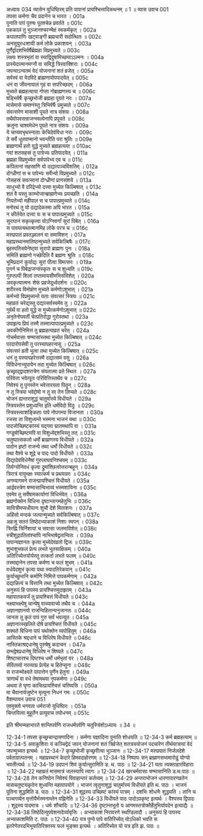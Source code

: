 अध्यायः 034
व्यासेन युधिष्ठिरम् प्रति पापानां प्रायश्चित्तादिकथनम् ॥ 1 ॥
व्यास उवाच 	001  
तपसा कर्मणा चैव प्रदानेन च भारत ।	001a  
पुनाति पापं पुरुषः पूतश्चेन्न प्रवर्तते ॥	001c  
एककालं तु भुञ्जानश्चरन्भैक्षं स्वकर्मकृत् ।	002a  
कपालपाणिः खट्वाङ्गी ब्रह्मचारी सदोत्थितः ॥	002c  
अनसूयुरधःशायी कर्म लोके प्रकाशयन् ।	003a  
पूर्णैर्द्वादशभिर्वर्षैर्ब्रह्महा विप्रमुच्यते ॥	003c  
लक्ष्यः शस्त्रभृतां वा स्याद्विदुषामिच्छयाऽऽत्मनः ।	004a  
प्रास्येदात्मानमग्नौ वा समिद्धे त्रिरवाक्शिराः ॥	004c  
जपन्वाऽन्यतमं वेदं योजनानां शतं व्रजेत् ।	005a  
सर्वस्वं वा वेदविदे ब्राह्मणायोपपादयेत् ॥	005c  
धनं वा जीवनायालं गृहं वा सपरिच्छदम् ।	006a  
मुच्यते ब्रह्महत्याया गोप्ता गोब्राह्मणस्य च ॥	006c  
षड्भिर्वर्षैः कृच्छ्रभोजी ब्रह्महा पूयते नरः ।	007a  
मासेमासे समश्नंस्तु त्रिभिर्वर्षैः प्रमुच्यते ॥	007c  
संवत्सरेण मासाशी पूयते नात्र संशयः ।	008a  
तथैवोपवसन्राजन्स्वल्पेनापि प्रपूयते ॥	008c  
क्रतुना चाश्वमेधेन पूयते नात्र संशयः ।	009a  
ये चाप्यवभृथस्नाताः केचिदेवंविधा नराः ।	009c  
ते सर्वे धूतपाप्मानो भवन्तीति परा श्रुतिः ॥	009e  
ब्राह्मणार्थे हतो युद्धे मुच्यते ब्रह्महत्यया ॥	010ac  
गवां शतसहस्रं तु पात्रेभ्यः प्रतिपादयेत् ।	011a  
ब्रह्महा विप्रमुच्येत सर्वपापेभ्य एव च ॥	011c  
कपिलानां सहस्राणि यो दद्यात्पञ्चविंशतिम् ।	012a  
दोग्ध्रीणां स च पापेभ्यः सर्वेभ्यो विप्रमुच्यते ॥	012c  
गोसहस्रं सवत्सानां दोग्ध्रीणां प्राणसंशये ।	013a  
साधुभ्यो वै दरिद्रेभ्यो दत्त्वा मुच्येत किल्बिषात् ॥	013c  
शतं वै यस्तु काम्भोजान्ब्राह्मणेभ्यः प्रयच्छति ।	014a  
नियतेभ्यो महीपाल स च पापात्प्रमुच्यते ॥	014c  
मनोरथं तु यो दद्यादेकस्मा अपि भारत ।	015a  
न कीर्तयेत दत्त्वा यः स च पापात्प्रमुच्यते ॥	015c  
सुरापानं सकृत्कृत्वा योऽग्निवर्णां सुरां पिबेत् ।	016a  
स पावयत्यथात्मानमिह लोके परत्र च ॥	016c  
मरुप्रपातं प्रपतञ्ज्वलनं वा समाविशन् ।	017a  
महाप्रस्थानमातिष्ठन्मुच्यते सर्वकिल्बिषैः ॥	017c  
बृहस्पतिसवेनेष्ट्वा सुरापो ब्राह्मणः पुनः ।	018a  
समितिं ब्राह्मणो गच्छेदिति वै ब्रह्मणः श्रुतिः ॥	018c  
भूमिप्रदानं कुर्याद्यः सुरां पीत्वा विमत्सरः ।	019a  
पुनर्न च पिबेद्राजन्संस्कृतः स च शुध्यति ॥	019c  
गुरुतल्पी शिलां तप्तामायसीमभिसंविशेत् ।	020a  
अवकृत्यात्मनः शेफं प्रव्रजेदूर्ध्वदर्शनः ॥	020c  
शरीरस्य विमोक्षेण मुच्यते कर्मणोऽशुभात् ।	021a  
कर्मभ्यो विप्रमुच्यन्ते यताः संवत्सरं स्त्रियः ॥	021c  
महाव्रतं चरेद्यस्तु दद्यात्सर्वस्वमेव तु ।	022a  
गुर्वर्थे वा हतो युद्धे स मुच्येत्कर्मणोऽशुभात् ॥	022c  
अनृतेनोपवर्ती चेत्प्रतिरोद्धा गुरोस्तथा ।	023a  
उपाहृत्य प्रियं तस्मै तस्मात्पापात्प्रमुच्यते ॥	023c  
अवकीर्णनिमित्तं तु ब्रह्महत्याव्रतं चरेत् ।	024a  
गोचर्मवासाः षण्मासांस्तथा मुच्येत किल्बिषात् ॥	024c  
परदारोपसेवी तु परस्यापहरन्वसु ।	025a  
संवत्सरं व्रती भूत्वा तथा मुच्येत किल्बिषात् ॥	025c  
धनं तु यस्यापहरेत्तस्मै दद्यात्समं वसु ।	026a  
विविधेनाभ्युपायेन तदा मुच्येत किल्बिषात् ॥	026c  
कृच्छ्राद्द्वादशरात्रेण संयतात्मा व्रते स्थितः ।	027a  
परिवेत्ता भवेत्पूतः परिवित्तिस्तथैव च ॥	027c  
निवेश्यं तु पुनस्तेन भवेत्तारयता पितॄन् ।	028a  
न तु स्त्रिया भवेद्दोषो न तु सा तेन लिप्यते ॥	028c  
भोजनं ह्यन्तराशुद्धं चातुर्मास्ये विधीयते ।	029a  
स्त्रियस्तेन प्रशुध्यन्ति इति धर्मविदो विदुः ॥	029c  
स्त्रियस्त्वाशङ्किताः पापे नोपगम्या विजानता ।	030a  
रजसा ता विशुध्यन्ते भस्मना भाजनं यथा ॥	030c  
पादजोच्छिष्टकांस्यं यद्गवा घ्रातमथापि वा ।	031a  
गण्डूषोच्छिष्टमपि वा विशुध्येद्दशभिस्तु तत् ॥	031c  
चतुष्पात्सकलो धर्मो ब्राह्मणस्य विधीयते ।	032a  
पादोन इष्टो राजन्ये तथा धर्मो विधीयते ॥	032c  
तथा वैश्ये च शूद्रे च पादः पादो विधीयते ।	033a  
विद्यादेवंविधेनैषां गुरुलाघवनिश्चयम् ॥	033c  
तिर्यग्योनिवधं कृत्वा द्रुमांश्छित्वोत्तरान्बहून् ।	034a  
त्रिरात्रं वायुभक्षः स्यात्कर्म च प्रथयन्नरः ॥	034c  
अगम्यागमने राजन्प्रायश्चित्तं विधीयते ।	035a  
आर्द्रवस्त्रेण षण्मासान्विभाव्यं भस्मशायिना ॥	035c  
एवमेव तु सर्वेषामकार्याणां विधिर्भवेत् ।	036a  
ब्रह्मणोक्तेन विधिना दृष्टान्तागमहेतुभिः ॥	036c  
सावित्रीमप्यधीयानः शुचौ देशे मिताशनः ।	037a  
अहिंसो मन्दकं जल्पान्मुच्यते सर्वकिल्बिषात् ॥	037c  
अहःसु सततं तिष्ठेदभ्याकाशं निशाः स्वपन् ।	038a  
त्रिरह्नि त्रिर्निशायां च सवासा जलमाविशेत् ॥	038c  
स्त्रीशूद्रपतितांश्चापि नाभिभाषेद्व्रतान्वितः ।	039a  
पापान्यज्ञानतः कृत्वा मुच्येदेवंव्रतो द्विजः ॥	039c  
शुभाशुभफलं प्रेत्य लभते भूतसाक्षिकम् ।	040a  
अतिरिच्येत्तयोर्यस्तु तत्कर्ता लभते फलम् ॥	040c  
तस्माद्दानेन तपसा कर्मणा च फलं शुभम् ।	041a  
वर्धयेदशुभं कृत्वा यथा स्यादतिरेकवान् ॥	041c  
कुर्याच्छुभानि कर्माणि निमित्ते पापकर्मणाम् ।	042a  
दद्यान्नित्यं च वित्तानि तथा मुच्येत किल्बिषात् ॥	042c  
अनुरूपं हि पापस्य प्रायश्चित्तमुदाहृतम् ।	043a  
महापातकवर्जं तु प्रायश्चित्तं विधीयते ॥	043c  
भक्ष्याभक्ष्येषु चान्येषु वाच्यावाच्ये तथैव च ।	044a  
अज्ञानज्ञानयो राजन्विहितान्यनुजानतः ॥	044c  
जानता तु कृतं पापं गुरु सर्वं भवत्युत ।	045a  
अज्ञानात्स्खलिते दोषे प्रायश्चित्तं विधीयते ॥	045c  
शक्यते विधिना पापं यथोक्तेन व्यपोहितुम् ।	046a  
आस्तिके श्रद्दधाने च विधिरेष विधीयते ॥	046c  
नास्तिकाश्रद्दधानेषु पुरुषेषु कदाचन ।	047a  
दम्भद्वेषप्रधानेषु विधिरेष न शिष्यते ॥	047c  
शिष्टाचारश्च दिष्टश्च धर्मो धर्मभृतां वर ।	048a  
सेवितव्यो नरव्याघ्र प्रेत्येह च हितेप्सुना ॥	048c  
स राजन्मोक्ष्यते पापात्तेन पूर्णेन हेतुना ।	049a  
त्राणार्थं वा वधे तेषामथवा नृपकर्मणा ॥	049c  
अथवा ते घृणा काचित्प्रायश्चित्तं चरिष्यसि ।	050a  
मा चैवानार्यजुष्टेन मृत्युना निधनं गमः ॥	050c  
वैशम्पायन उवाच 	051  
एवमुक्तो भगवता धर्मराजो युधिष्ठिरः ।	051a  
चिन्तयित्वा मुहूर्तेन प्रत्युवाच तपोधनम् ॥ 	051c  

इति श्रीमन्महाभारते शान्तिपर्वणि राजधर्मपर्वणि चतुस्त्रिंशोऽध्यायः ॥ 34 ॥

12-34-1 तपसा कृच्छ्रचान्द्रायणादिना । कर्मणा यज्ञादिना पुनाति शोधयति ॥ 12-34-3 कर्म ब्रह्महत्याम् ॥ 12-34-5 अवाकूशिराः यं कञ्चिद्वेदं जपन् योजनानां शतं त्रिर्व्रजेत् शतत्रययोजनं पदचारेण तीर्थयात्रायां वेदं जपन्मुच्यत इत्यर्थः ॥ 12-34-7 कृच्छ्रभोजी कृच्छ्ररीत्या भुञ्जानः ॥ 12-34-17 मरुप्रपातं निर्जलदेशे पर्वताग्रात्पतनम् । महाप्रस्थानं केदारे हिमवदाहोरणम् ॥ 12-34-18 निष्पापः सन् ब्राह्मणसभामारोढुं योग्यो भवतीत्यर्थः ॥ 12-34-19 उदपानं शिवं कुर्यात्सुरामिति ड. थ. पाठः ॥ 12-34-21 यताः त्यक्ताहारविहाराः ॥ 12-34-22 महाव्रतं मासमात्रं जलस्यापि त्यागः ॥ 12-34-24 खरचर्मवासाः षण्मासानिति ड.थ.पाठः ॥ 12-34-28 तेन कनिष्ठेन निवेश्यं विवाहान्तरं कर्तव्यम् ॥ 12-34-29 अन्तराभोजनं धारणापारणव्रतेन मासचतुष्ट्यकृतेन शुध्यन्ति महापापयोगे । भाजनं त्वृतुनाशुद्धं चातुर्मास्यं विधीयते इति थ. पाठः । भाजनं पूतिना शुद्धमिति ड. पाठः ॥ 12-34-31 शूद्रस्य उच्छिष्टं कांस्यं पात्रम् । दशभिः शोधनैः शुद्ध्यति । तानि च पञ्चगव्येन मृत्तोयैर्भस्मनाम्लेन वह्निनेति ॥ 12-34-33 विधीयते पादः पादोऽपकृष्ट इत्यर्थः । वैश्यस्य द्विपादः । शूद्रस्य पादमात्रः । धर्मः शौचादिः ॥ 12-34-36 दृष्टान्तभूतो य आगमस्तत्रोक्तैर्हेतुभिर्यावदेन इत्याद्यैः ॥ 12-34-38 तिष्ठेदित्युपवेशनादेर्व्यावृत्तिः । अभ्याकाशं निरावरणे स्थण़्डिलादौ । अनुरूपं हि पापस्य अभ्याकाशमिति ट. पाठः ॥ 12-34-40 यत्र पुण्ये पापे वातिरिच्येत् योऽधिको भवति स इतरेणेतरदभिभूयातिरिक्तस्य फलं भुङ्क्त इत्यर्थः । अतिरिच्येत यो यत्र इति झ. पाठः ॥
